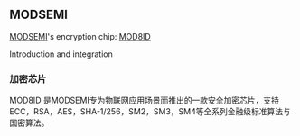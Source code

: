 ## MODSEMI

[MODSEMI](https://www.modsemi.com)'s encryption chip: [MOD8ID](https://www.modsemi.com/shows/7/3.html)

Introduction and integration
### 加密芯片

MOD8ID 是MODSEMI专为物联网应用场景而推出的一款安全加密芯片，支持ECC，RSA，AES，SHA-1/256，SM2，SM3，SM4等全系列金融级标准算法与国密算法。
